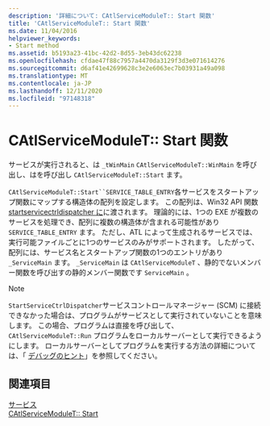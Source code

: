 ```yaml
---
description: '詳細について: CAtlServiceModuleT:: Start 関数'
title: 'CAtlServiceModuleT:: Start 関数'
ms.date: 11/04/2016
helpviewer_keywords:
- Start method
ms.assetid: b5193a23-41bc-42d2-8d55-3eb43dc62238
ms.openlocfilehash: cfdae47f88c7957a4470da3129f3d3e071614276
ms.sourcegitcommit: d6af41e42699628c3e2e6063ec7b03931a49a098
ms.translationtype: MT
ms.contentlocale: ja-JP
ms.lasthandoff: 12/11/2020
ms.locfileid: "97148318"
---
```

# <a name="catlservicemoduletstart-function"></a>CAtlServiceModuleT:: Start 関数

サービスが実行されると、は `_tWinMain` `CAtlServiceModuleT::WinMain` を呼び出し、はを呼び出し `CAtlServiceModuleT::Start` ます。

`CAtlServiceModuleT::Start``SERVICE_TABLE_ENTRY`各サービスをスタートアップ関数にマップする構造体の配列を設定します。 この配列は、Win32 API 関数 [startservicectrldispatcher に](/windows/win32/api/winsvc/nf-winsvc-startservicectrldispatcherw)に渡されます。 理論的には、1つの EXE が複数のサービスを処理でき、配列に複数の構造体が含まれる可能性があり `SERVICE_TABLE_ENTRY` ます。 ただし、ATL によって生成されるサービスでは、実行可能ファイルごとに1つのサービスのみがサポートされます。 したがって、配列には、サービス名とスタートアップ関数の1つのエントリがあり `_ServiceMain` ます。 `_ServiceMain` は `CAtlServiceModuleT` 、静的でないメンバー関数を呼び出すの静的メンバー関数です `ServiceMain` 。

> [!NOTE]
> `StartServiceCtrlDispatcher`サービスコントロールマネージャー (SCM) に接続できなかった場合は、プログラムがサービスとして実行されていないことを意味します。 この場合、プログラムは直接を呼び出して、 `CAtlServiceModuleT::Run` プログラムをローカルサーバーとして実行できるようにします。 ローカルサーバーとしてプログラムを実行する方法の詳細については、「 [デバッグのヒント](../atl/debugging-tips.md)」を参照してください。

## <a name="see-also"></a>関連項目

[サービス](../atl/atl-services.md)<br/>
[CAtlServiceModuleT:: Start](../atl/reference/catlservicemodulet-class.md#start)
